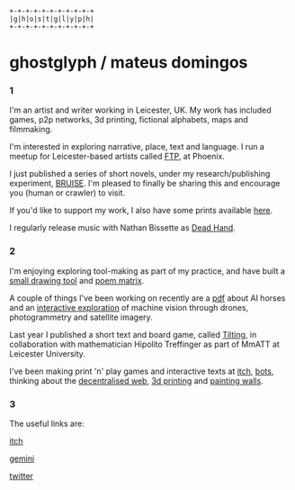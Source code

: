 ```
+-+-+-+-+-+-+-+-+-+-+
|g|h|o|s|t|g|l|y|p|h|
+-+-+-+-+-+-+-+-+-+-+
```

# ghostglyph / mateus domingos

### 1

I'm an artist and writer working in Leicester, UK.
My work has included games, p2p networks, 3d printing, fictional alphabets, maps and filmmaking.

I'm interested in exploring narrative, place, text and language.
I run a meetup for Leicester-based artists called
[FTP](https://www.phoenix.org.uk/event/ftp-artist-meetup/),
at Phoenix.

I just published a series of short novels, under my research/publishing experiment,
[BRUISE](https://bruise.in).
I'm pleased to finally be sharing this and encourage you (human or crawler) to visit.

If you'd like to support my work, I also have some prints available
[here](https://gg.bruise.in/table.html).

I regularly release music with Nathan Bissette as
[Dead Hand](https://deadhandsounds.bandcamp.com).

### 2

I'm enjoying exploring tool-making as part of my practice, and have built a [small drawing tool](https://ghostglyph.itch.io/flat-sketch) and [poem matrix](https://endless-nothing.glitch.me/).

A couple of things I've been working on recently are a
[pdf](https://ghostglyph.itch.io/my-network-for-a-horse)
about AI horses and an
[interactive exploration](https://eyes-2021.glitch.me/)
of machine vision through drones, photogrammetry and satellite imagery.

Last year I published a short text and board game, called
[Tilting](https://tilting.glitch.me/),
in collaboration with mathematician Hipolito Treffinger as part of MmATT at Leicester University.

I've been making print 'n' play games and interactive texts at
[itch](https://ghostglyph.itch.io),
[bots](https://twitter.com/glyphcave),
thinking about the
[decentralised web](https://medium.com/@ghostglyph/the-decentralised-web-5d4853eb2fd8),
[3d printing](http://shpws.me/R1fi)
and
[painting walls](https://unsplash.com/photos/NZAOMLKviUQ).

### 3

The useful links are:

[itch](https://ghostglyph.itch.io)

[gemini](gemini://gem.bruise.in/)

[twitter](https://twitter.com/gh0stglyph)
